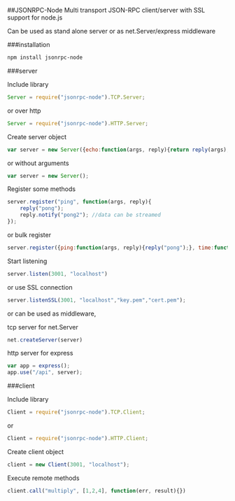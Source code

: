 ##JSONRPC-Node
Multi transport JSON-RPC client/server with SSL support for node.js

Can be used as stand alone server or as net.Server/express middleware

###installation
```bash
npm install jsonrpc-node
```

###server

Include library
```javascript
Server = require("jsonrpc-node").TCP.Server;
```
or over http
```javascript
Server = require("jsonrpc-node").HTTP.Server;
```

Create server object
```javascript
var server = new Server({echo:function(args, reply){return reply(args);});
```
or without arguments
```javascript
var server = new Server();
```

Register some methods
```javascript
server.register("ping", function(args, reply){
    reply("pong");
    reply.notify("pong2"); //data can be streamed
});

```

or bulk register
```javascript
server.register({ping:function(args, reply){reply("pong");}, time:function(args, reply){return reply.error("some error");}}
```


Start listening
```javascript
server.listen(3001, "localhost")
```
or use SSL connection
```javascript
server.listenSSL(3001, "localhost","key.pem","cert.pem");
```

or can be used as middleware,

tcp server for net.Server

```javascript
net.createServer(server)
```

http server for express

```javascript
var app = express();
app.use("/api", server);
```


###client

Include library
```javascript
Client = require("jsonrpc-node").TCP.Client;
```
or
```javascript
Client = require("jsonrpc-node").HTTP.Client;
```

Create client object
```javascript
client = new Client(3001, "localhost");
```


Execute remote methods
```javascript
client.call("multiply", [1,2,4], function(err, result){})
```
